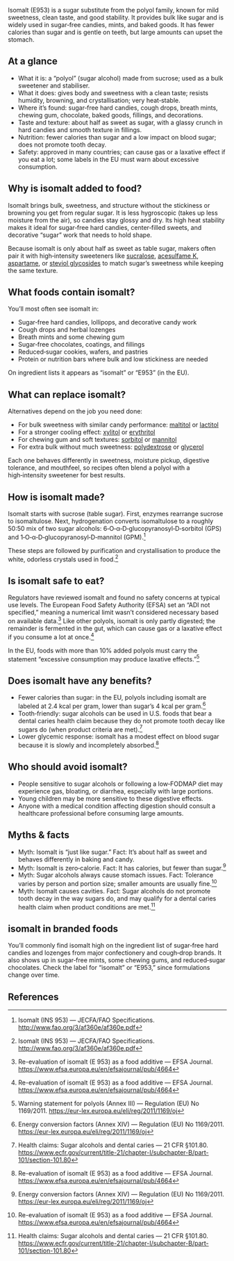Isomalt (E953) is a sugar substitute from the polyol family, known for mild sweetness, clean taste, and good stability. It provides bulk like sugar and is widely used in sugar‑free candies, mints, and baked goods. It has fewer calories than sugar and is gentle on teeth, but large amounts can upset the stomach.

<!--more-->

## At a glance
- What it is: a “polyol” (sugar alcohol) made from sucrose; used as a bulk sweetener and stabiliser.
- What it does: gives body and sweetness with a clean taste; resists humidity, browning, and crystallisation; very heat‑stable.
- Where it’s found: sugar‑free hard candies, cough drops, breath mints, chewing gum, chocolate, baked goods, fillings, and decorations.
- Taste and texture: about half as sweet as sugar, with a glassy crunch in hard candies and smooth texture in fillings.
- Nutrition: fewer calories than sugar and a low impact on blood sugar; does not promote tooth decay.
- Safety: approved in many countries; can cause gas or a laxative effect if you eat a lot; some labels in the EU must warn about excessive consumption.

## Why is isomalt added to food?
Isomalt brings bulk, sweetness, and structure without the stickiness or browning you get from regular sugar. It is less hygroscopic (takes up less moisture from the air), so candies stay glossy and dry. Its high heat stability makes it ideal for sugar‑free hard candies, center‑filled sweets, and decorative “sugar” work that needs to hold shape.

Because isomalt is only about half as sweet as table sugar, makers often pair it with high‑intensity sweeteners like [sucralose](/e955-sucralose), [acesulfame K](/e950-acesulfame-k), [aspartame](/e951-aspartame), or [steviol glycosides](/e960-steviol-glycosides) to match sugar’s sweetness while keeping the same texture.

## What foods contain isomalt?
You’ll most often see isomalt in:
- Sugar‑free hard candies, lollipops, and decorative candy work
- Cough drops and herbal lozenges
- Breath mints and some chewing gum
- Sugar‑free chocolates, coatings, and fillings
- Reduced‑sugar cookies, wafers, and pastries
- Protein or nutrition bars where bulk and low stickiness are needed

On ingredient lists it appears as “isomalt” or “E953” (in the EU).

## What can replace isomalt?
Alternatives depend on the job you need done:
- For bulk sweetness with similar candy performance: [maltitol](/e965-maltitol) or [lactitol](/e966-lactitol)
- For a stronger cooling effect: [xylitol](/e967-xylitol) or [erythritol](/e968-erythritol)
- For chewing gum and soft textures: [sorbitol](/e420-sorbitol) or [mannitol](/e421-mannitol)
- For extra bulk without much sweetness: [polydextrose](/e1200-polydextrose) or [glycerol](/e422-glycerol)

Each one behaves differently in sweetness, moisture pickup, digestive tolerance, and mouthfeel, so recipes often blend a polyol with a high‑intensity sweetener for best results.

## How is isomalt made?
Isomalt starts with sucrose (table sugar). First, enzymes rearrange sucrose to isomaltulose. Next, hydrogenation converts isomaltulose to a roughly 50:50 mix of two sugar alcohols: 6‑O‑α‑D‑glucopyranosyl‑D‑sorbitol (GPS) and 1‑O‑α‑D‑glucopyranosyl‑D‑mannitol (GPM).[^1]

These steps are followed by purification and crystallisation to produce the white, odorless crystals used in food.[^1]

## Is isomalt safe to eat?
Regulators have reviewed isomalt and found no safety concerns at typical use levels. The European Food Safety Authority (EFSA) set an “ADI not specified,” meaning a numerical limit wasn’t considered necessary based on available data.[^2] Like other polyols, isomalt is only partly digested; the remainder is fermented in the gut, which can cause gas or a laxative effect if you consume a lot at once.[^2]

In the EU, foods with more than 10% added polyols must carry the statement “excessive consumption may produce laxative effects.”[^4]

## Does isomalt have any benefits?
- Fewer calories than sugar: in the EU, polyols including isomalt are labeled at 2.4 kcal per gram, lower than sugar’s 4 kcal per gram.[^3]
- Tooth‑friendly: sugar alcohols can be used in U.S. foods that bear a dental caries health claim because they do not promote tooth decay like sugars do (when product criteria are met).[^5]
- Lower glycemic response: isomalt has a modest effect on blood sugar because it is slowly and incompletely absorbed.[^2]

## Who should avoid isomalt?
- People sensitive to sugar alcohols or following a low‑FODMAP diet may experience gas, bloating, or diarrhea, especially with large portions.
- Young children may be more sensitive to these digestive effects.
- Anyone with a medical condition affecting digestion should consult a healthcare professional before consuming large amounts.

## Myths & facts
- Myth: Isomalt is “just like sugar.” Fact: It’s about half as sweet and behaves differently in baking and candy.
- Myth: Isomalt is zero‑calorie. Fact: It has calories, but fewer than sugar.[^3]
- Myth: Sugar alcohols always cause stomach issues. Fact: Tolerance varies by person and portion size; smaller amounts are usually fine.[^2]
- Myth: Isomalt causes cavities. Fact: Sugar alcohols do not promote tooth decay in the way sugars do, and may qualify for a dental caries health claim when product conditions are met.[^5]

## isomalt in branded foods
You’ll commonly find isomalt high on the ingredient list of sugar‑free hard candies and lozenges from major confectionery and cough‑drop brands. It also shows up in sugar‑free mints, some chewing gums, and reduced‑sugar chocolates. Check the label for “isomalt” or “E953,” since formulations change over time.

## References
[^1]: Isomalt (INS 953) — JECFA/FAO Specifications. http://www.fao.org/3/af360e/af360e.pdf
[^2]: Re-evaluation of isomalt (E 953) as a food additive — EFSA Journal. https://www.efsa.europa.eu/en/efsajournal/pub/4664
[^3]: Energy conversion factors (Annex XIV) — Regulation (EU) No 1169/2011. https://eur-lex.europa.eu/eli/reg/2011/1169/oj
[^4]: Warning statement for polyols (Annex III) — Regulation (EU) No 1169/2011. https://eur-lex.europa.eu/eli/reg/2011/1169/oj
[^5]: Health claims: Sugar alcohols and dental caries — 21 CFR §101.80. https://www.ecfr.gov/current/title-21/chapter-I/subchapter-B/part-101/section-101.80
